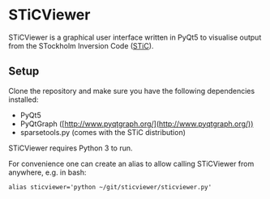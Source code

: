 # STiCViewer
STiCViewer is a graphical user interface written in PyQt5 to visualise output
from the STockholm Inversion Code
([STiC](https://github.com/jaimedelacruz/stic)). 

## Setup
Clone the repository and make sure you have the following dependencies
installed:
* PyQt5
* PyQtGraph ([http://www.pyqtgraph.org/](http://www.pyqtgraph.org/))
* sparsetools.py (comes with the STiC distribution)

STiCViewer requires Python 3 to run.

For convenience one can create an alias to allow calling STiCViewer from
anywhere, e.g. in bash:
```
alias sticviewer='python ~/git/sticviewer/sticviewer.py'
```
